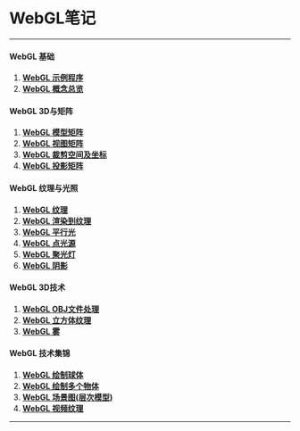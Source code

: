 # WebGL笔记

***
#### WebGL 基础
1. **[WebGL 示例程序](./Notes/WebGL%20%E7%A4%BA%E4%BE%8B%E7%A8%8B%E5%BA%8F.md)**
2. **[WebGL 概念总览](./Notes/WebGL%20%E6%A6%82%E5%BF%B5%E6%80%BB%E8%A7%88.md)**
#### WebGL 3D与矩阵
1. **[WebGL 模型矩阵](./Notes/WebGL%20%E6%A8%A1%E5%9E%8B%E7%9F%A9%E9%98%B5.md)**
2. **[WebGL 视图矩阵](./Notes/WebGL%20%E8%A7%86%E5%9B%BE%E7%9F%A9%E9%98%B5.md)**
3. **[WebGL 裁剪空间及坐标](./Notes/WebGL%20%E8%A3%81%E5%89%AA%E7%A9%BA%E9%97%B4%E5%8F%8A%E5%9D%90%E6%A0%87.md)**
4. **[WebGL 投影矩阵](./Notes/WebGL%20%E6%8A%95%E5%BD%B1%E7%9F%A9%E9%98%B5.md)**

#### WebGL 纹理与光照

1. **[WebGL 纹理](./Notes/WebGL%20%E7%BA%B9%E7%90%86.md)**
2. **[WebGL 渲染到纹理](./Notes/WebGL%20%E6%B8%B2%E6%9F%93%E5%88%B0%E7%BA%B9%E7%90%86.md)** 
3. **[WebGL 平行光](./Notes/WebGL%20%E5%B9%B3%E8%A1%8C%E5%85%89.md)**
4. **[WebGL 点光源](./Notes/WebGL%20%E7%82%B9%E5%85%89%E6%BA%90.md)**
5. **[WebGL 聚光灯](./Notes/WebGL%20%E8%81%9A%E5%85%89%E7%81%AF.md)**
6. **[WebGL 阴影](./Notes/WebGL%20%E9%98%B4%E5%BD%B1.md)**

#### WebGL 3D技术
1. **[WebGL OBJ文件处理](./Notes/WebGL%20OBJ%E6%96%87%E4%BB%B6%E5%A4%84%E7%90%86.md)**
2. **[WebGL 立方体纹理](./Notes/WebGL%20%E7%AB%8B%E6%96%B9%E4%BD%93%E7%BA%B9%E7%90%86.md)**
3. **[WebGL 雾](./Notes/WebGL%20%E9%9B%BE.md)**

#### WebGL 技术集锦
1. **[WebGL 绘制球体](./Notes/WebGL%20%E7%BB%98%E5%88%B6%E7%90%83%E4%BD%93.md)**
2. **[WebGL 绘制多个物体](./Notes/WebGL%20%E7%BB%98%E5%88%B6%E5%A4%9A%E4%B8%AA%E7%89%A9%E4%BD%93.md)**
3. **[WebGL 场景图(层次模型)](./Notes/WebGL%20%E5%9C%BA%E6%99%AF%E5%9B%BE.md)**
4. **[WebGL 视频纹理](./Notes/WebGL%20%E8%A7%86%E9%A2%91%E7%BA%B9%E7%90%86.md)**
***
